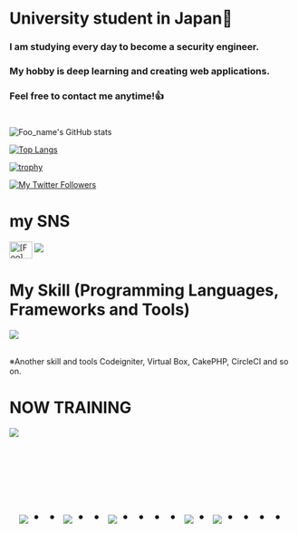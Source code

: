 # University student in Japan👋
### I am studying every day to become a security engineer.
### My hobby is deep learning and creating web applications.
### Feel free to contact me anytime!👍
#
![Foo_name's GitHub stats](https://github-readme-stats.vercel.app/api?username=tratiger&show_icons=true&theme=vue-dark)

[![Top Langs](https://github-readme-stats.vercel.app/api/top-langs/?username=tratiger&layout=compact&theme=vue-dark)](https://github.com/anuraghazra/github-readme-stats)

[![trophy](https://github-profile-trophy.vercel.app/?username=tratiger&theme=discord)](https://github.com/ryo-ma/github-profile-trophy)

[![My Twitter Followers](https://badgen.net/twitter/follow/tt)](https://twitter.com/tt)


# my SNS

<p align="left">
<a href="https://twitter.com/[Foo]" target="blank"><img align="center" src="https://raw.githubusercontent.com/rahuldkjain/github-profile-readme-generator/master/src/images/icons/Social/twitter.svg" alt="[Foo]" height="30" width="40" /></a>
<a href="[Foo_email]"><img src="https://img.shields.io/badge/Gmail-d14836?style=flat-square&logo=Gmail&logoColor=white&link=[Foo_email]"/></a>
</p>


# My Skill (Programming Languages, Frameworks and Tools)

<img src="https://skillicons.dev/icons?i=processing,python,fastapi,typescript,docker,vscode,github,discode" /> <br /><br />

 ※Another skill and tools
  Codeigniter, Virtual Box, CakePHP, CircleCI and so on.

# NOW TRAINING

<img src="https://skillicons.dev/icons?i=html,css,js,typescript,firebase,react,vue,next,fastapi,sqlite,mysql,docker,laravel,cakephp,php,gutlab,jquery,aws,azure,vite" /> <br /><br />



<!-- --------------------------------- :) ---------------------------------- -->

<br><br><br>

<div align="center">
    <h1>
        <img src="https://user-images.githubusercontent.com/44926913/175852850-3fb6c715-1856-41ff-8c1f-94ce3b03b458.gif">・・
        <img src="https://user-images.githubusercontent.com/44926913/175853109-f8850656-6704-4a8a-bee6-9aca154d929b.gif">・・
        <img src="https://user-images.githubusercontent.com/44926913/175853154-5449d974-975e-44a6-ab84-a86031265e40.gif">・・・・
        <img src="https://user-images.githubusercontent.com/44926913/175853109-f8850656-6704-4a8a-bee6-9aca154d929b.gif">・
        <img src="https://user-images.githubusercontent.com/44926913/175853154-5449d974-975e-44a6-ab84-a86031265e40.gif">・・・・
    </h1>
  </div>
<br><br><br>
